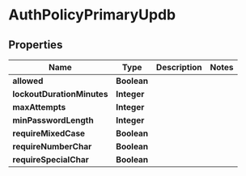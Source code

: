 

# AuthPolicyPrimaryUpdb


## Properties

| Name | Type | Description | Notes |
|------------ | ------------- | ------------- | -------------|
|**allowed** | **Boolean** |  |  |
|**lockoutDurationMinutes** | **Integer** |  |  |
|**maxAttempts** | **Integer** |  |  |
|**minPasswordLength** | **Integer** |  |  |
|**requireMixedCase** | **Boolean** |  |  |
|**requireNumberChar** | **Boolean** |  |  |
|**requireSpecialChar** | **Boolean** |  |  |



